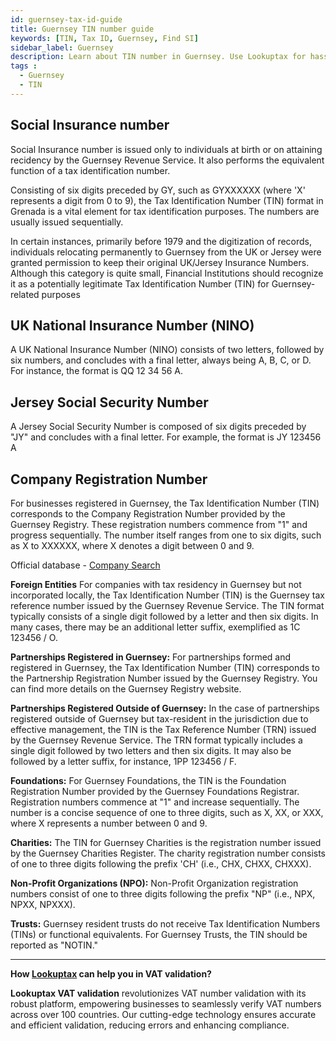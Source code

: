 ```yaml
---
id: guernsey-tax-id-guide
title: Guernsey TIN number guide
keywords: [TIN, Tax ID, Guernsey, Find SI]
sidebar_label: Guernsey
description: Learn about TIN number in Guernsey. Use Lookuptax for hassle-free tax id validation in Guernsey and other 100+ countries
tags : 
  - Guernsey
  - TIN
---
```

## Social Insurance number
Social Insurance number is issued only to individuals at birth or on attaining recidency by the Guernsey Revenue Service. It also performs the equivalent function of a tax identification number. 

Consisting of six digits preceded by GY, such as GYXXXXXX (where 'X' represents a digit from 0 to 9), the Tax Identification Number (TIN) format in Grenada is a vital element for tax identification purposes. The numbers are usually issued sequentially.

In certain instances, primarily before 1979 and the digitization of records, individuals relocating permanently to Guernsey from the UK or Jersey were granted permission to keep their original UK/Jersey Insurance Numbers. Although this category is quite small, Financial Institutions should recognize it as a potentially legitimate Tax Identification Number (TIN) for Guernsey-related purposes

## UK National Insurance Number (NINO)
A UK National Insurance Number (NINO) consists of two letters, followed by six numbers, and concludes with a final letter, always being A, B, C, or D. For instance, the format is QQ 12 34 56 A.

## Jersey Social Security Number
A Jersey Social Security Number is composed of six digits preceded by "JY" and concludes with a final letter. For example, the format is JY 123456 A

## Company Registration Number

For businesses registered in Guernsey, the Tax Identification Number (TIN) corresponds to the Company Registration Number provided by the 
Guernsey Registry. These registration numbers commence from "1" and progress sequentially. The number itself ranges from one to six digits, such as X to XXXXXX, where X denotes a digit between 0 and 9.

Official database - [Company Search](https://portal.guernseyregistry.com/)

**Foreign Entities**
For companies with tax residency in Guernsey but not incorporated locally, the Tax Identification Number (TIN) is the Guernsey tax reference number issued by the Guernsey Revenue Service. The TIN format typically consists of a single digit followed by a letter and then six digits. In many cases, there may be an additional letter suffix, exemplified as 1C 123456 / O.

**Partnerships Registered in Guernsey:**
For partnerships formed and registered in Guernsey, the Tax Identification Number (TIN) corresponds to the Partnership Registration Number issued by the Guernsey Registry. You can find more details on the Guernsey Registry website.

**Partnerships Registered Outside of Guernsey:**
In the case of partnerships registered outside of Guernsey but tax-resident in the jurisdiction due to effective management, the TIN is the Tax Reference Number (TRN) issued by the Guernsey Revenue Service. The TRN format typically includes a single digit followed by two letters and then six digits. It may also be followed by a letter suffix, for instance, 1PP 123456 / F.

**Foundations:**
For Guernsey Foundations, the TIN is the Foundation Registration Number provided by the Guernsey Foundations Registrar. Registration numbers commence at "1" and increase sequentially. The number is a concise sequence of one to three digits, such as X, XX, or XXX, where X represents a number between 0 and 9. 

**Charities:**
The TIN for Guernsey Charities is the registration number issued by the Guernsey Charities Register. The charity registration number consists of one to three digits following the prefix 'CH' (i.e., CHX, CHXX, CHXXX).


**Non-Profit Organizations (NPO):**
Non-Profit Organization registration numbers consist of one to three digits following the prefix "NP" (i.e., NPX, NPXX, NPXXX).

**Trusts:**
Guernsey resident trusts do not receive Tax Identification Numbers (TINs) or functional equivalents. For Guernsey Trusts, the TIN should be reported as "NOTIN."

----
**How [Lookuptax](https://lookuptax.com/) can help you in VAT validation?**

**Lookuptax VAT validation** revolutionizes VAT number validation with its robust platform, empowering businesses to seamlessly verify VAT numbers across over 100 countries. Our cutting-edge technology ensures accurate and efficient validation, reducing errors and enhancing compliance.
